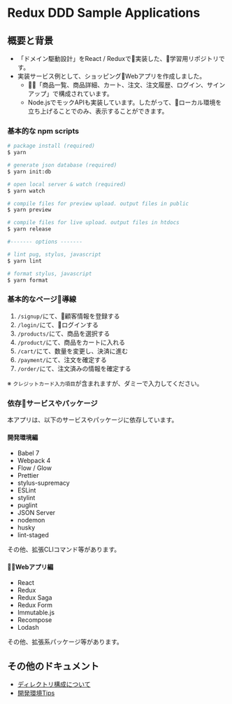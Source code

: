 # Redux DDD Sample Applications

## 概要と背景

* 「ドメイン駆動設計」をReact / Reduxで実装した、学習用リポジトリです。
* 実装サービス例として、ショッピングWebアプリを作成しました。
  * 「商品一覧、商品詳細、カート、注文、注文履歴、ログイン、サインアップ」で構成されています。
  * Node.jsでモックAPIも実装しています。したがって、ローカル環境を立ち上げることでのみ、表示することができます。

### 基本的な npm scripts
```zsh
# package install (required)
$ yarn

# generate json database (required)
$ yarn init:db

# open local server & watch (required)
$ yarn watch

# compile files for preview upload. output files in public
$ yarn preview

# compile files for live upload. output files in htdocs
$ yarn release

#------- options -------

# lint pug, stylus, javascript
$ yarn lint

# format stylus, javascript
$ yarn format

```

### 基本的なページ導線

1. `/signup/`にて、顧客情報を登録する
2. `/login/`にて、ログインする
3. `/products/`にて、商品を選択する
4. `/product/`にて、商品をカートに入れる
5. `/cart/`にて、数量を変更し、決済に進む
6. `/payment/`にて、注文を確定する
7. `/order/`にて、注文済みの情報を確定する

※ `クレジットカード入力項目`が含まれますが、ダミーで入力してください。


### 依存サービスやパッケージ

本アプリは、以下のサービスやパッケージに依存しています。

#### 開発環境編

* Babel 7
* Webpack 4
* Flow / Glow
* Prettier
* stylus-supremacy
* ESLint
* stylint
* puglint
* JSON Server
* nodemon
* husky
* lint-staged

その他、拡張CLIコマンド等があります。

#### Webアプリ編

* React
* Redux
* Redux Saga
* Redux Form
* Immutable.js
* Recompose
* Lodash

その他、拡張系パッケージ等があります。


## その他のドキュメント

* [ディレクトリ構成について](docs/directory.md)
* [開発環境Tips](docs/tip.md)